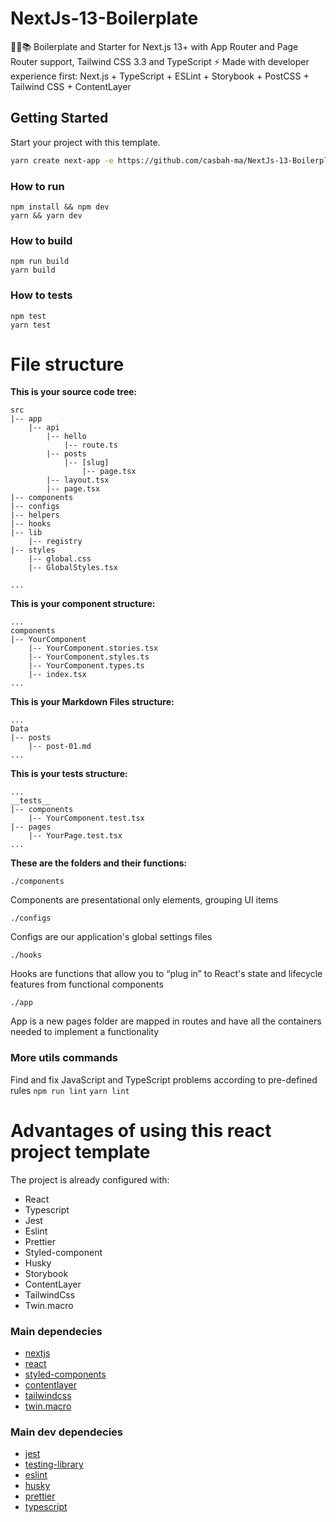 <!-- <h1 align="center">
  <br>
  <a><img src="" alt="logo" width="100%"></a>
  <br>
</h1> -->


# NextJs-13-Boilerplate

🚀🎉📚 Boilerplate and Starter for Next.js 13+ with App Router and Page Router support, Tailwind CSS 3.3 and TypeScript ⚡️ Made with developer experience first: Next.js + TypeScript + ESLint + Storybook + PostCSS + Tailwind CSS + ContentLayer

## Getting Started

Start your project with this template.

```bash
yarn create next-app -e https://github.com/casbah-ma/NextJs-13-Boilerplate
```

### How to run

`npm install && npm dev`
<br />
`yarn && yarn dev`

### How to build

`npm run build`
<br />
`yarn build`

### How to tests

`npm test`
<br />
`yarn test`

# File structure

**This is your source code tree:**

```
src
|-- app
    |-- api
        |-- hello
            |-- route.ts
        |-- posts
            |-- [slug]
                |-- page.tsx
        |-- layout.tsx
        |-- page.tsx
|-- components
|-- configs
|-- helpers
|-- hooks
|-- lib
    |-- registry
|-- styles
    |-- global.css
    |-- GlobalStyles.tsx

...
```

**This is your component structure:**

```
...
components
|-- YourComponent
    |-- YourComponent.stories.tsx
    |-- YourComponent.styles.ts
    |-- YourComponent.types.ts
    |-- index.tsx
...
```

**This is your Markdown Files structure:**

```
...
Data
|-- posts
    |-- post-01.md
...
```

**This is your tests structure:**

```
...
__tests__
|-- components
    |-- YourComponent.test.tsx
|-- pages
    |-- YourPage.test.tsx
...
```

**These are the folders and their functions:**

`./components`

Components are presentational only elements, grouping UI items

`./configs`

Configs are our application's global settings files

`./hooks`

Hooks are functions that allow you to “plug in” to React's state and lifecycle features from functional components

`./app`

App is a new pages folder are mapped in routes and have all the containers needed to implement a functionality


### More utils commands

Find and fix JavaScript and TypeScript problems according to pre-defined rules
`npm run lint`
`yarn lint`

# Advantages of using this react project template

The project is already configured with:

- React
- Typescript
- Jest
- Eslint
- Prettier
- Styled-component
- Husky
- Storybook
- ContentLayer
- TailwindCss
- Twin.macro


### Main dependecies

- [nextjs](https://nextjs.org/blog/next-13/)
- [react](https://reactjs.org/)
- [styled-components](https://styled-components.com/)
- [contentlayer](https://contentlayer.dev/)
- [tailwindcss](https://tailwindcss.com/)
- [twin.macro](https://github.com/ben-rogerson/twin.macro)

### Main dev dependecies

- [jest](https://jestjs.io/)
- [testing-library](https://testing-library.com/)
- [eslint](https://eslint.org/)
- [husky](https://www.npmjs.com/package/husky)
- [prettier](https://prettier.io/)
- [typescript](https://www.typescriptlang.org/)
